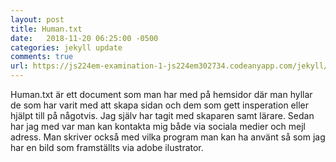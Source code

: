 ```yaml
---
layout: post
title: Human.txt
date:   2018-11-20 06:25:00 -0500
categories: jekyll update
comments: true
url: https://js224em-examination-1-js224em302734.codeanyapp.com/jekyll/update/2018/11/20/human-txt.html
---
```

Human.txt är ett document som man har med på hemsidor där man hyllar de som har varit med att skapa sidan och dem som gett insperation eller
hjälpt till på någotvis. Jag själv har tagit med skaparen samt lärare. Sedan har jag med var man kan kontakta mig
både via sociala medier och mejl adress. Man skriver också med vilka program man kan ha använt så som jag har en bild som framställts via adobe
ilustrator.

